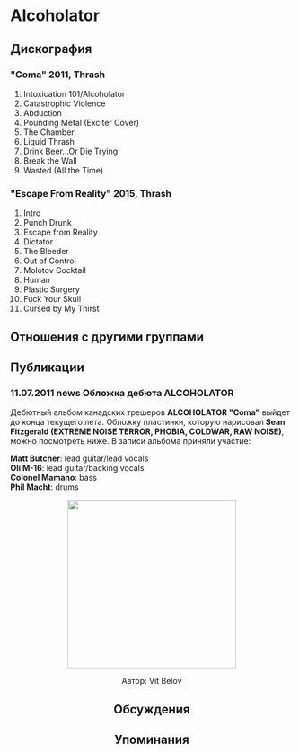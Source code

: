 # Alcoholator



## Дискография

### "Coma" 2011, Thrash

1. Intoxication 101/Alcoholator
2. Catastrophic Violence
3. Abduction
4. Pounding Metal (Exciter Cover)
5. The Chamber
6. Liquid Thrash
7. Drink Beer...Or Die Trying
8. Break the Wall
9. Wasted (All the Time)

### "Escape From Reality" 2015, Thrash

01. Intro
02. Punch Drunk
03. Escape from Reality
04. Dictator
05. The Bleeder
06. Out of Control
07. Molotov Cocktail
08. Human
09. Plastic Surgery
10. Fuck Your Skull
11. Cursed by My Thirst


## Отношения с другими группами


## Публикации

### 11.07.2011 news Обложка дебюта ALCOHOLATOR

<P>Дебютный альбом канадских трешеров <STRONG>ALCOHOLATOR "Coma"</STRONG> выйдет до конца текущего лета. Обложку пластинки, которую нарисовал<STRONG> Sean Fitzgerald (EXTREME NOISE TERROR, PHOBIA, COLDWAR, RAW NOISE)</STRONG>, можно посмотреть ниже. В записи альбома приняли участие:</P>
<P><STRONG>Matt Butcher</STRONG>: lead guitar/lead vocals <BR itxtNodeId="85"><STRONG>Oli M-16</STRONG>: lead guitar/backing vocals <BR itxtNodeId="84"><STRONG>Colonel Mamano</STRONG>: bass <BR itxtNodeId="83"><STRONG>Phil Macht</STRONG>: drums </P>
<P><center><IMG height=300 src="/images/news_rus/2011.07/20050.jpg" width=300 border=0></P>
Автор: Vit Belov


## Обсуждения


## Упоминания

